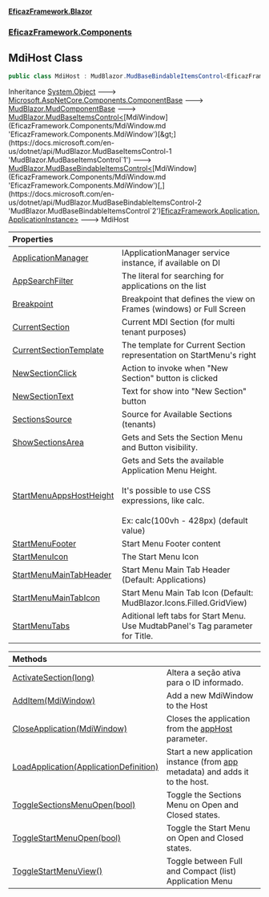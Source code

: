 #### [EficazFramework.Blazor](EficazFrameworkBlazor.md 'EficazFramework Blazor')
### [EficazFramework.Components](EficazFrameworkBlazor.md#EficazFramework.Components 'EficazFramework.Components')

## MdiHost Class

```csharp
public class MdiHost : MudBlazor.MudBaseBindableItemsControl<EficazFramework.Components.MdiWindow, EficazFramework.Application.ApplicationInstance>
```

Inheritance [System.Object](https://docs.microsoft.com/en-us/dotnet/api/System.Object 'System.Object') &#129106; [Microsoft.AspNetCore.Components.ComponentBase](https://docs.microsoft.com/en-us/dotnet/api/Microsoft.AspNetCore.Components.ComponentBase 'Microsoft.AspNetCore.Components.ComponentBase') &#129106; [MudBlazor.MudComponentBase](https://docs.microsoft.com/en-us/dotnet/api/MudBlazor.MudComponentBase 'MudBlazor.MudComponentBase') &#129106; [MudBlazor.MudBaseItemsControl&lt;](https://docs.microsoft.com/en-us/dotnet/api/MudBlazor.MudBaseItemsControl-1 'MudBlazor.MudBaseItemsControl`1')[MdiWindow](EficazFramework.Components/MdiWindow.md 'EficazFramework.Components.MdiWindow')[&gt;](https://docs.microsoft.com/en-us/dotnet/api/MudBlazor.MudBaseItemsControl-1 'MudBlazor.MudBaseItemsControl`1') &#129106; [MudBlazor.MudBaseBindableItemsControl&lt;](https://docs.microsoft.com/en-us/dotnet/api/MudBlazor.MudBaseBindableItemsControl-2 'MudBlazor.MudBaseBindableItemsControl`2')[MdiWindow](EficazFramework.Components/MdiWindow.md 'EficazFramework.Components.MdiWindow')[,](https://docs.microsoft.com/en-us/dotnet/api/MudBlazor.MudBaseBindableItemsControl-2 'MudBlazor.MudBaseBindableItemsControl`2')[EficazFramework.Application.ApplicationInstance](https://docs.microsoft.com/en-us/dotnet/api/EficazFramework.Application.ApplicationInstance 'EficazFramework.Application.ApplicationInstance')[&gt;](https://docs.microsoft.com/en-us/dotnet/api/MudBlazor.MudBaseBindableItemsControl-2 'MudBlazor.MudBaseBindableItemsControl`2') &#129106; MdiHost

| Properties | |
| :--- | :--- |
| [ApplicationManager](EficazFramework.Components/MdiHost/ApplicationManager.md 'EficazFramework.Components.MdiHost.ApplicationManager') | IApplicationManager service instance, if available on DI |
| [AppSearchFilter](EficazFramework.Components/MdiHost/AppSearchFilter.md 'EficazFramework.Components.MdiHost.AppSearchFilter') | The literal for searching for applications on the list |
| [Breakpoint](EficazFramework.Components/MdiHost/Breakpoint.md 'EficazFramework.Components.MdiHost.Breakpoint') | Breakpoint that defines the view on Frames (windows) or Full Screen |
| [CurrentSection](EficazFramework.Components/MdiHost/CurrentSection.md 'EficazFramework.Components.MdiHost.CurrentSection') | Current MDI Section (for multi tenant purposes) |
| [CurrentSectionTemplate](EficazFramework.Components/MdiHost/CurrentSectionTemplate.md 'EficazFramework.Components.MdiHost.CurrentSectionTemplate') | The template for Current Section representation on StartMenu's right |
| [NewSectionClick](EficazFramework.Components/MdiHost/NewSectionClick.md 'EficazFramework.Components.MdiHost.NewSectionClick') | Action to invoke when "New Section" button is clicked |
| [NewSectionText](EficazFramework.Components/MdiHost/NewSectionText.md 'EficazFramework.Components.MdiHost.NewSectionText') | Text for show into "New Section" button |
| [SectionsSource](EficazFramework.Components/MdiHost/SectionsSource.md 'EficazFramework.Components.MdiHost.SectionsSource') | Source for Available Sections (tenants) |
| [ShowSectionsArea](EficazFramework.Components/MdiHost/ShowSectionsArea.md 'EficazFramework.Components.MdiHost.ShowSectionsArea') | Gets and Sets the Section Menu and Button visibility. <br/> |
| [StartMenuAppsHostHeight](EficazFramework.Components/MdiHost/StartMenuAppsHostHeight.md 'EficazFramework.Components.MdiHost.StartMenuAppsHostHeight') | Gets and Sets the available Application Menu Height. <br/><br/>It's possible to use CSS expressions, like calc. <br/><br/>Ex: calc(100vh - 428px) (default value) |
| [StartMenuFooter](EficazFramework.Components/MdiHost/StartMenuFooter.md 'EficazFramework.Components.MdiHost.StartMenuFooter') | Start Menu Footer content |
| [StartMenuIcon](EficazFramework.Components/MdiHost/StartMenuIcon.md 'EficazFramework.Components.MdiHost.StartMenuIcon') | The Start Menu Icon |
| [StartMenuMainTabHeader](EficazFramework.Components/MdiHost/StartMenuMainTabHeader.md 'EficazFramework.Components.MdiHost.StartMenuMainTabHeader') | Start Menu Main Tab Header (Default: Applications) |
| [StartMenuMainTabIcon](EficazFramework.Components/MdiHost/StartMenuMainTabIcon.md 'EficazFramework.Components.MdiHost.StartMenuMainTabIcon') | Start Menu Main Tab Icon (Default: MudBlazor.Icons.Filled.GridView) |
| [StartMenuTabs](EficazFramework.Components/MdiHost/StartMenuTabs.md 'EficazFramework.Components.MdiHost.StartMenuTabs') | Aditional left tabs for Start Menu. Use MudtabPanel's Tag parameter for Title. |

| Methods | |
| :--- | :--- |
| [ActivateSection(long)](EficazFramework.Components/MdiHost/ActivateSection(long).md 'EficazFramework.Components.MdiHost.ActivateSection(long)') | Altera a seção ativa para o ID informado. |
| [AddItem(MdiWindow)](EficazFramework.Components/MdiHost/AddItem(MdiWindow).md 'EficazFramework.Components.MdiHost.AddItem(EficazFramework.Components.MdiWindow)') | Add a new MdiWindow to the Host |
| [CloseApplication(MdiWindow)](EficazFramework.Components/MdiHost/CloseApplication(MdiWindow).md 'EficazFramework.Components.MdiHost.CloseApplication(EficazFramework.Components.MdiWindow)') | Closes the application from the [appHost](EficazFramework.Components/MdiHost/CloseApplication(MdiWindow).md#EficazFramework.Components.MdiHost.CloseApplication(EficazFramework.Components.MdiWindow).appHost 'EficazFramework.Components.MdiHost.CloseApplication(EficazFramework.Components.MdiWindow).appHost') parameter. |
| [LoadApplication(ApplicationDefinition)](EficazFramework.Components/MdiHost/LoadApplication(ApplicationDefinition).md 'EficazFramework.Components.MdiHost.LoadApplication(EficazFramework.Application.ApplicationDefinition)') | Start a new application instance (from [app](EficazFramework.Components/MdiHost/LoadApplication(ApplicationDefinition).md#EficazFramework.Components.MdiHost.LoadApplication(EficazFramework.Application.ApplicationDefinition).app 'EficazFramework.Components.MdiHost.LoadApplication(EficazFramework.Application.ApplicationDefinition).app') metadata) and adds it to the host. |
| [ToggleSectionsMenuOpen(bool)](EficazFramework.Components/MdiHost/ToggleSectionsMenuOpen(bool).md 'EficazFramework.Components.MdiHost.ToggleSectionsMenuOpen(bool)') | Toggle the Sections Menu on Open and Closed states. |
| [ToggleStartMenuOpen(bool)](EficazFramework.Components/MdiHost/ToggleStartMenuOpen(bool).md 'EficazFramework.Components.MdiHost.ToggleStartMenuOpen(bool)') | Toggle the Start Menu on Open and Closed states. |
| [ToggleStartMenuView()](EficazFramework.Components/MdiHost/ToggleStartMenuView().md 'EficazFramework.Components.MdiHost.ToggleStartMenuView()') | Toggle between Full and Compact (list) Application Menu |
